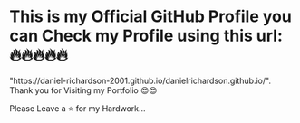 <h1>This is my Official GitHub Profile you can Check my Profile using this url: 
🔥🔥🔥🔥🔥 </h1>
"https://daniel-richardson-2001.github.io/danielrichardson.github.io/". Thank you for Visiting my Portfolio 😍😍

Please Leave a ⭐ for my Hardwork...
